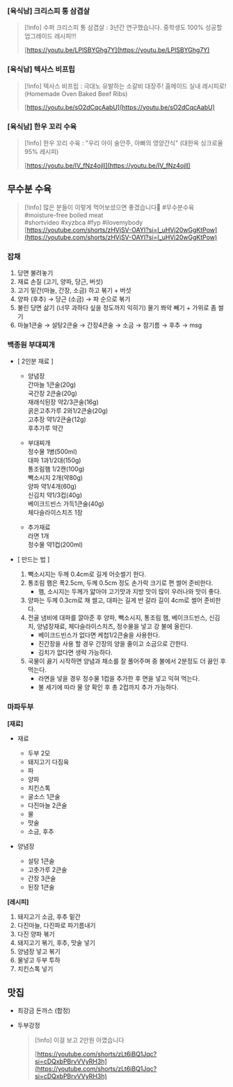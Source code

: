   

### [육식남] 크리스피 통 삼겹살

> [!info] 수퍼 크리스피 통 삼겹살 : 3년간 연구했습니다. 중학생도 100% 성공할 업그레이드 레시피!!!  
>  
> [https://youtu.be/LPlSBYGhg7Y](https://youtu.be/LPlSBYGhg7Y)  

  

### [육식남] 텍사스 비프립

> [!info] 텍사스 비프립 : 극대노 유발하는 소갈비 대장주! 홈메이드 실내 레시피로! (Homemade Oven Baked Beef Ribs)  
>  
> [https://youtu.be/sO2dCqcAabU](https://youtu.be/sO2dCqcAabU)  

  

### [육식남] 한우 꼬리 수육

> [!info] 한우 꼬리 수육 : "우리 아이 술안주, 아빠의 영양간식" (대한옥 싱크로율 95% 레시피)  
>  
> [https://youtu.be/IV_fNz4ojlI](https://youtu.be/IV_fNz4ojlI)  

  

## 무수분 수육

> [!info] 많은 분들이 이렇게 먹어보셨으면 좋겠습니다🙏 \#무수분수육 \#moisture-free boiled meat  
> \#shortvideo \#xyzbca \#fyp \#ilovemybody  
> [https://youtube.com/shorts/zHVjSV-OAYI?si=I_uHVj20wGgKtPow](https://youtube.com/shorts/zHVjSV-OAYI?si=I_uHVj20wGgKtPow)  

### 잡채

1. 당면 불려놓기
2. 재료 손질 (고기, 양파, 당근, 버섯)
3. 고기 밑간(마늘, 간장, 소금) 하고 볶기 + 버섯
4. 양파 (후추) → 당근 (소금) → 파 순으로 볶기
5. 불린 당면 삶기 (너무 과하다 싶을 정도까지 익히기) 물기 쫘악 빼기 + 가위로 좀 썰기
6. 마늘1큰술 → 설탕2큰술 → 간장4큰술 → 소금 → 참기름 → 후추 → msg

  

### 백종원 부대찌개

- [ 2인분 재료 ]
    - 양념장  
        간마늘 1큰술(20g)  
        국간장 2큰술(20g)  
        재래식된장 약2/3큰술(16g)  
        굵은고추가루 2와1/2큰술(20g)  
        고추장 약1/2큰술(12g)  
        후추가루 약간  
        
    - 부대찌개  
        정수물 1병(500ml)  
        대파 1과1/2대(150g)  
        통조림햄 1/2캔(100g)  
        빽소시지 2개(약80g)  
        양파 약1/4개(60g)  
        신김치 약1/3컵(40g)  
        베이크드빈스 가득1큰술(40g)  
        체다슬라이스치즈 1장  
        
    - 추가재료  
        라면 1개  
        정수물 약1컵(200ml)  
        

  

- [ 만드는 법 ]
    1. 빽소시지는 두께 0.4cm로 길게 어슷썰기 한다.
    2. 통조림 햄은 폭2.5cm, 두께 0.5cm 정도 손가락 크기로 편 썰어 준비한다.
        - 햄, 소시지는 두께가 얇아야 고기맛과 지방 맛이 많이 우러나와 맛이 좋다.
    3. 양파는 두께 0.3cm로 채 썰고, 대파는 길게 반 갈라 길이 4cm로 썰어 준비한다.
    4. 전골 냄비에 대파를 깔아준 후 양파, 빽소시지, 통조림 햄, 베이크드빈스, 신김치, 양념장재료, 체다슬라이스치즈, 정수물을 넣고 강 불에 올린다.
        - 베이크드빈스가 없다면 케첩1/2큰술을 사용한다.
        - 진간장을 사용 할 경우 간장의 양을 줄이고 소금으로 간한다.
        - 김치가 없다면 생략 가능하다.
    5. 국물이 끓기 시작하면 양념과 채소를 잘 풀어주며 중 불에서 2분정도 더 끓인 후 먹는다.
        - 라면을 넣을 경우 정수물 1컵을 추가한 후 면을 넣고 익혀 먹는다.
        - 불 세기에 따라 물 양 확인 후 총 2컵까지 추가 가능하다.

### 마파두부

**[재료]**

- 재료
    - 두부 2모
    - 돼지고기 다짐육
    - 파
    - 양파
    - 치킨스톡
    - 굴소스 1큰술
    - 다진마늘 2큰술
    - 물
    - 맛술
    - 소금, 후추
- 양념장
    
    - 설탕 1큰술
    - 고춧가루 2큰술
    - 간장 3큰술
    - 된장 1큰술
    
      
    

**[레시피]**

1. 돼지고기 소금, 후추 밑간
2. 다진마늘, 다진파로 파기름내기
3. 다진 양파 볶기
4. 돼지고기 볶기, 후추, 맛술 넣기
5. 양념장 넣고 볶기
6. 물넣고 두부 투하
7. 치킨스톡 넣기

## 맛집

- 최강금 돈까스 (합정)

- 두부강정
    
    > [!info] 이걸 보고 2만원 아꼈습니다  
    >  
    > [https://youtube.com/shorts/zLt6iBQ1Jqc?si=cDQxbPBrvVVyRH3h](https://youtube.com/shorts/zLt6iBQ1Jqc?si=cDQxbPBrvVVyRH3h)